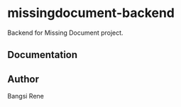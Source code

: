 # missingdocument-backend

Backend for Missing Document project. 

## Documentation


## Author

Bangsi Rene 
